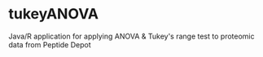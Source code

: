 # tukeyANOVA
Java/R application for applying ANOVA &amp; Tukey's range test to proteomic data from Peptide Depot
